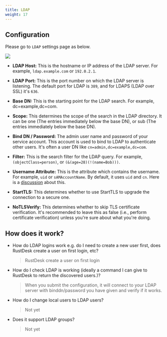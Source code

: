```yaml
---
title: LDAP
weight: 17
---
```


## Configuration
Please go to `LDAP` settings page as below.

![](/docs/en/self-host/rustdesk-server-pro/ldap/images/ldap.png)

- **LDAP Host:** This is the hostname or IP address of the LDAP server. For example, `ldap.example.com` or `192.0.2.1`.

- **LDAP Port:** This is the port number on which the LDAP server is listening. The default port for LDAP is `389`, and for LDAPS (LDAP over SSL) it's `636`.

- **Base DN:** This is the starting point for the LDAP search. For example, dc=example,dc=com.

- **Scope:** This determines the scope of the search in the LDAP directory. It can be one (The entries immediately below the base DN), or sub (The entries immediately below the base DN).

- **Bind DN / Password:** The admin user name and password of your service account. This account is used to bind to LDAP to authenticate other users. It's often a user DN like `cn=admin,dc=example,dc=com`.

- **Filter:** This is the search filter for the LDAP query. For example, `(objectClass=person)`, or `(&(age=28)(!(name=Bob)))`.

- **Username Attribute:** This is the attribute which contains the username. For example, `uid` or `sAMAccountName`. By default, it uses `uid` and `cn`. Here is a [discussion](https://github.com/rustdesk/rustdesk-server-pro/issues/140#issuecomment-1916804393) about this.

- **StartTLS:** This determines whether to use StartTLS to upgrade the connection to a secure one.

- **NoTLSVerify:** This determines whether to skip TLS certificate verification. It's recommended to leave this as false (i.e., perform certificate verification) unless you're sure about what you're doing.

## How does it work?
- How do LDAP logins work e.g. do I need to create a new user first, does RustDesk create a user on first login, etc?
  > RustDesk create a user on first login
- How do I check LDAP is working (ideally a command I can give to RustDesk to return the discovered users.)?
  > When you submit the configuration, it will connect to your LDAP server with binddn/password you have given and verify if it works.
- How do I change local users to LDAP users?
  > Not yet
- Does it support LDAP groups?
  > Not yet
